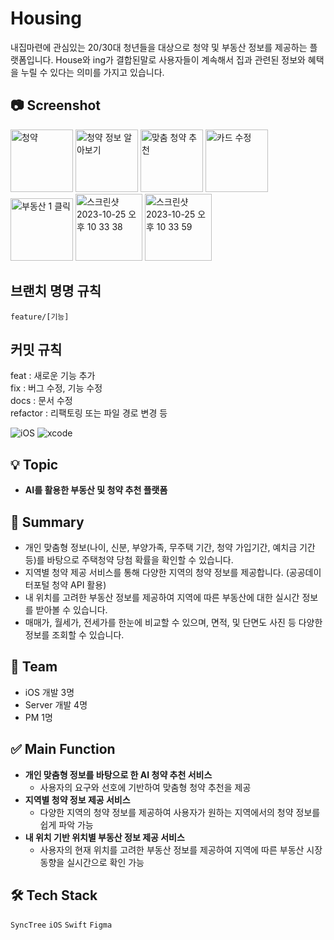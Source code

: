 # Housing
내집마련에 관심있는 20/30대 청년들을 대상으로 청약 및 부동산 정보를 제공하는 플랫폼입니다. House와 ing가 결합된말로 사용자들이 계속해서 집과 관련된 정보와 혜택을 누릴 수 있다는 의미를 가지고 있습니다.

## 📷 Screenshot
<p>
<img width="100" alt="청약" src="https://github.com/Eunice991217/Hous-ing-iOS/assets/101406317/b717ace5-9e46-4f76-99a5-f5e6e9ca218d">
<img width="100" alt="청약 정보 알아보기" src="https://github.com/Eunice991217/Hous-ing-iOS/assets/101406317/c30d12f8-9394-472d-a7b2-699b7d08581d">
<img width="100" alt="맞춤 청약 추천" src="https://github.com/Eunice991217/Hous-ing-iOS/assets/101406317/5cba28a0-4642-4f9d-bbc7-312e34cda8f0">
<img width="100" alt="카드 수정" src="https://github.com/Eunice991217/Hous-ing-iOS/assets/101406317/f281d601-f5ca-4aa6-ab42-81d58ffdfc1c">
<img width="100" alt="부동산 1 클릭" src="https://github.com/Eunice991217/Hous-ing-iOS/assets/101406317/0a0a257f-75f5-47c2-a3f4-c36979c7325a">
<img width="107" alt="스크린샷 2023-10-25 오후 10 33 38" src="https://github.com/Eunice991217/Hous-ing-iOS/assets/101406317/64b5a790-bc37-4db1-a3df-4037207f0fc0">
<img width="107" alt="스크린샷 2023-10-25 오후 10 33 59" src="https://github.com/Eunice991217/Hous-ing-iOS/assets/101406317/28328e25-4b59-45b3-b08c-93ed29241742">
</p>

## 브랜치 명명 규칙

`feature/[기능]`

## 커밋 규칙

feat : 새로운 기능 추가  
fix : 버그 수정, 기능 수정  
docs : 문서 수정  
refactor : 리팩토링 또는 파일 경로 변경 등  

![iOS](https://img.shields.io/badge/iOS-000000?style=for-the-badge&logo=ios&logoColor=white)
![xcode](https://img.shields.io/badge/Xcode-007ACC?style=for-the-badge&logo=Xcode&logoColor=white)

## 💡 Topic

- **AI를 활용한 부동산 및 청약 추천 플랫폼** 

## 📝 Summary 

- 개인 맞춤형 정보(나이, 신분, 부양가족, 무주택 기간, 청약 가입기간, 예치금 기간 등)를 바탕으로 주택청약 당첨 확률을 확인할 수 있습니다. 
- 지역별 청약 제공 서비스를 통해 다양한 지역의 청약 정보를 제공합니다. (공공데이터포털 청약 API 활용)
- 내 위치를 고려한 부동산 정보를 제공하여 지역에 따른 부동산에 대한 실시간 정보를 받아볼 수 있습니다.
- 매매가, 월세가, 전세가를 한눈에 비교할 수 있으며, 면적, 및 단면도 사진 등 다양한 정보를 조회할 수 있습니다.

## 👥 Team 

- iOS 개발 3명 
- Server 개발 4명 
- PM 1명 

## ✅ Main Function 

- **개인 맞춤형 정보를 바탕으로 한 AI 청약 추천 서비스** 
	- 사용자의 요구와 선호에 기반하여 맞춤형 청약 추천을 제공
- **지역별 청약 정보 제공 서비스** 
	- 다양한 지역의 청약 정보를 제공하여 사용자가 원하는 지역에서의 청약 정보를 쉽게 파악 가능
- **내 위치 기반 위치별 부동산 정보 제공 서비스** 
	- 사용자의 현재 위치를 고려한 부동산 정보를 제공하여 지역에 따른 부동산 시장 동향을 실시간으로 확인 가능

## 🛠️ Tech Stack

 `SyncTree`  `iOS` `Swift` `Figma`  
